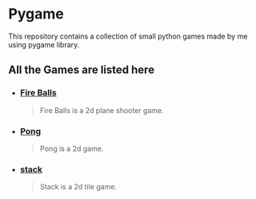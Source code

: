 # Pygame

This repository contains a collection of small python games made by me using  pygame library.

## All the Games are listed here

* ### [Fire Balls](https://github.com/Vaibhav521/Pygame/tree/main/fire%20balls)
	> Fire Balls is a 2d plane shooter game.
	
* ### [Pong](https://github.com/Vaibhav521/Pygame/tree/main/pong)
	> Pong is a 2d  game.

* ### [stack](https://github.com/Vaibhav521/Pygame/tree/main/stack)
	> Stack is a 2d tile game.
